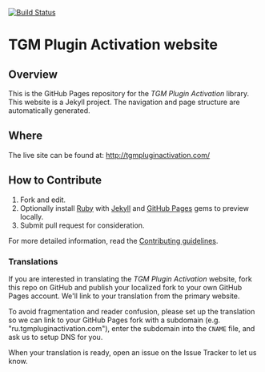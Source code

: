 [![Build Status](https://travis-ci.org/TGMPA/TGM-Plugin-Activation.svg?branch=gh-pages)](https://travis-ci.org/TGMPA/TGM-Plugin-Activation)

# TGM Plugin Activation website

## Overview

This is the GitHub Pages repository for the _TGM Plugin Activation_ library.
This website is a Jekyll project. The navigation and page structure are automatically generated.

## Where

The live site can be found at: <http://tgmpluginactivation.com/>

## How to Contribute

1. Fork and edit.
2. Optionally install [Ruby](https://rvm.io/rvm/install/) with [Jekyll](https://github.com/mojombo/jekyll/)
   and [GitHub Pages](https://github.com/github/pages-gem) gems to preview locally.
3. Submit pull request for consideration.

For more detailed information, read the [Contributing guidelines](https://github.com/TGMPA/TGM-Plugin-Activation/blob/gh-pages/CONTRIBUTING.md).

### Translations

If you are interested in translating the _TGM Plugin Activation_ website, fork this repo on GitHub and publish
your localized fork to your own GitHub Pages account. We'll link to your translation from the primary website.

To avoid fragmentation and reader confusion, please set up the translation so we can link to your GitHub Pages
fork with a subdomain (e.g. "ru.tgmpluginactivation.com"), enter the subdomain into the `CNAME` file, and ask us
to setup DNS for you.

When your translation is ready, open an issue on the Issue Tracker to let us know.
